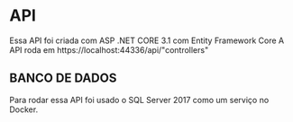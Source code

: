 # API

Essa API foi criada com ASP .NET CORE 3.1 com Entity Framework Core
A API roda em https://localhost:44336/api/"controllers"

## BANCO DE DADOS

Para rodar essa API foi usado o SQL Server 2017 como um serviço no Docker.
